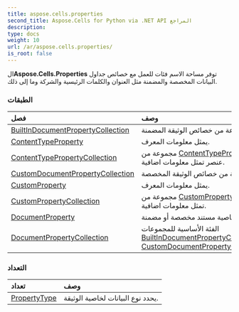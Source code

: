 ```yaml
---
title: aspose.cells.properties
second_title: Aspose.Cells for Python via .NET API المراجع
description:
type: docs
weight: 10
url: /ar/aspose.cells.properties/
is_root: false
---
```

 ال**Aspose.Cells.Properties** توفر مساحة الاسم فئات للعمل مع خصائص جداول البيانات المخصصة والمضمنة مثل العنوان والكلمات الرئيسية والشركة وما إلى ذلك.

###  الطبقات
| فصل| وصف|
| :- | :- |
| [BuiltInDocumentPropertyCollection](/cells/python-net/ar/aspose.cells.properties/builtindocumentpropertycollection) | مجموعة من خصائص الوثيقة المضمنة.|
| [ContentTypeProperty](/cells/python-net/ar/aspose.cells.properties/contenttypeproperty) | يمثل معلومات المعرف.|
| [ContentTypePropertyCollection](/cells/python-net/ar/aspose.cells.properties/contenttypepropertycollection) | مجموعة من [ContentTypeProperty](/cells/python-net/ar/aspose.cells.properties/contenttypeproperty) عنصر تمثل معلومات اضافية.|
| [CustomDocumentPropertyCollection](/cells/python-net/ar/aspose.cells.properties/customdocumentpropertycollection) | مجموعة من خصائص الوثيقة المخصصة.|
| [CustomProperty](/cells/python-net/ar/aspose.cells.properties/customproperty) | يمثل معلومات المعرف.|
| [CustomPropertyCollection](/cells/python-net/ar/aspose.cells.properties/custompropertycollection) | مجموعة من [CustomProperty](/cells/python-net/ar/aspose.cells.properties/customproperty) عنصر تمثل معلومات اضافية.|
| [DocumentProperty](/cells/python-net/ar/aspose.cells.properties/documentproperty) | يمثل خاصية مستند مخصصة أو مضمنة.|
| [DocumentPropertyCollection](/cells/python-net/ar/aspose.cells.properties/documentpropertycollection) | الفئة الأساسية للمجموعات [BuiltInDocumentPropertyCollection](/cells/python-net/ar/aspose.cells.properties/builtindocumentpropertycollection) و [CustomDocumentPropertyCollection](/cells/python-net/ar/aspose.cells.properties/customdocumentpropertycollection).|


###  التعداد
|تعداد| وصف|
| :- | :- |
| [PropertyType](/cells/python-net/ar/aspose.cells.properties/propertytype) |يحدد نوع البيانات لخاصية الوثيقة.|


